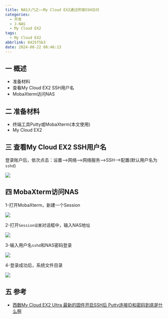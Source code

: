 ```yaml
---
title: NAS入门之——My Cloud EX2通过终端SSH访问
categories:
  - 开发
  - J-NAS
  - My Cloud EX2
tags:
  - My Cloud EX2
abbrlink: 8425f5b3
date: 2024-08-22 08:46:13
---
```

## 一 概述

* 准备材料
* 查看My Cloud EX2 SSH用户名
* MobaXterm访问NAS

<!--more-->

## 二 准备材料

* 终端工具Putty或MobaXterm(本文使用)
* My Cloud EX2

## 三 查看My Cloud EX2 SSH用户名

登录账户后，依次点击：设置—>网络—>网络服务—>SSH—>配置(默认用户名为`sshd`)

![][1]

## 四 MobaXterm访问NAS

1-打开MobaXterm，新建一个Session

![][2]

2-打开`Session设置`对话框中，输入NAS地址

![][3]

3-输入用户名`sshd`和NAS密码登录

![][4]

4-登录成功后，系统文件目录

![][5]

## 五 参考

* [西数My Cloud EX2 Ultra 最新的固件开启SSH后 Putty连接ID和密码到底是什么啊](http://www.nasyun.com/thread-67295-1-1.html)



[1]:https://cdn.jsdelivr.net/gh/pgzxc/cdn/blog-nas/nas-ex2-ssh-username-1.png
[2]:https://cdn.jsdelivr.net/gh/pgzxc/cdn/blog-nas/nas-ex2-ssh-session-2.png
[3]:https://cdn.jsdelivr.net/gh/pgzxc/cdn/blog-nas/nas-ex2-ssh-remote-3.png
[4]:https://cdn.jsdelivr.net/gh/pgzxc/cdn/blog-nas/nas-ex2-ssh-login-4.png
[5]:https://cdn.jsdelivr.net/gh/pgzxc/cdn/blog-nas/nas-ex2-ssh-login-sys-5.png
